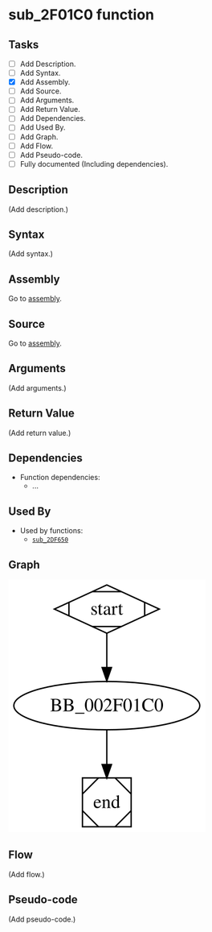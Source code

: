 # sub_2F01C0 function

## Tasks

- [ ] Add Description.
- [ ] Add Syntax.
- [X] Add Assembly.
- [ ] Add Source.
- [ ] Add Arguments.
- [ ] Add Return Value.
- [ ] Add Dependencies.
- [ ] Add Used By.
- [ ] Add Graph.
- [ ] Add Flow.
- [ ] Add Pseudo-code.
- [ ] Fully documented (Including dependencies).

## Description

(Add description.)

## Syntax

(Add syntax.)

## Assembly

Go to [assembly](../asm/sub_2F01C0.asm).

## Source

Go to [assembly](../cc/sub_2F01C0.cc).

## Arguments

(Add arguments.)

## Return Value

(Add return value.)

## Dependencies

* Function dependencies:
  * ...

## Used By

* Used by functions:
  * [`sub_2DF650`](sub_2DF650.md)

## Graph

![sub_2F01C0 Graph](../svg/sub_2F01C0.svg "sub_2F01C0 Graph")

## Flow

(Add flow.)

## Pseudo-code

(Add pseudo-code.)


